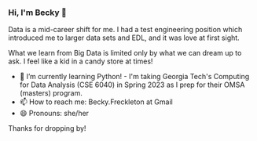 ### Hi, I'm Becky 👋

Data is a mid-career shift for me. I had a test engineering position which introduced me to larger data sets and EDL, and it was love at first sight. 

What we learn from Big Data is limited only by what we can dream up to ask. I feel like a kid in a candy store at times!

- 🌱 I’m currently learning Python! 
      - I'm taking Georgia Tech's Computing for Data Analysis (CSE 6040) in Spring 2023 as I prep for their OMSA (masters) program.
- 📫 How to reach me: Becky.Freckleton at Gmail
- 😄 Pronouns: she/her

Thanks for dropping by!
